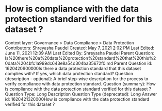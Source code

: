 # How is compliance with the data protection standard verified for this dataset ?

Context layer: Governance > Data Compliance > Data Protection
Contributors: Shreyasha Paudel
Created: May 7, 2021 2:02 PM
Last Edited: June 11, 2021 12:39 AM
Last Edited By: Shreyasha Paudel
Parent Question: Is%20there%20a%20data%20protection%20standard%20that%20this%20data%204bfc1a999dc643e8a54d304ba35672f0.md
Parent Question id: 1620420900000Is there a data protection standard that this dataset complies with? If yes, which data protection standard?
Question (description - optional): A brief step-wise description for the process to verify compliance with data protection standard. 
Question (summary): How is compliance with the data protection standard verified for this dataset ?
Question Type: Long Description
Question Type (deprecated): Long Answer
id: 1620421320000How is compliance with the data protection standard verified for this dataset ?